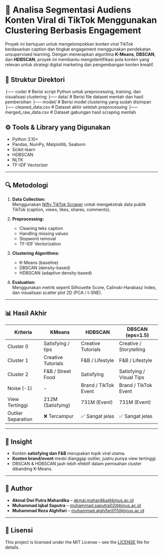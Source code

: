 # 🎯 Analisa Segmentasi Audiens Konten Viral di TikTok Menggunakan Clustering Berbasis Engagement

Proyek ini bertujuan untuk mengelompokkan konten viral TikTok berdasarkan caption dan tingkat engagement menggunakan pendekatan unsupervised learning. 
Dengan menerapkan algoritma **K-Means**, **DBSCAN**, dan **HDBSCAN**, proyek ini membantu mengidentifikasi pola konten yang relevan untuk strategi digital marketing dan
pengembangan konten kreatif.


## 📁 Struktur Direktori

├── code/ # Berisi script Python untuk preprocessing, training, dan visualisasi clustering
├── data/ # Berisi file dataset mentah dan hasil pembersihan
├── model/ # Berisi model clustering yang sudah disimpan
├── cleaned_data.csv # Dataset akhir setelah preprocessing
├── merged_raw_data.csv # Dataset gabungan hasil scraping mentah

## ⚙️ Tools & Library yang Digunakan

- Python 3.10+
- Pandas, NumPy, Matplotlib, Seaborn
- Scikit-learn
- HDBSCAN
- NLTK
- TF-IDF Vectorizer

---

## 🔍 Metodologi

1. **Data Collection:**  
   Menggunakan [Nifty TikTok Scraper](https://nifty.codes/e/tiktok-scraper) untuk mengekstrak data publik TikTok (caption, views, likes, shares, comments).

2. **Preprocessing:**  
   - Cleaning teks caption  
   - Handling missing values  
   - Stopword removal  
   - TF-IDF Vectorization

3. **Clustering Algorithms:**  
   - K-Means (baseline)  
   - DBSCAN (density-based)  
   - HDBSCAN (adaptive density-based)

4. **Evaluation:**  
   Menggunakan metrik seperti Silhouette Score, Calinski-Harabasz Index, dan visualisasi scatter plot 2D (PCA / t-SNE).

---

## 📊 Hasil Akhir

| Kriteria             | KMeans            | HDBSCAN                 | DBSCAN (eps=1.5)         |
|----------------------|-------------------|--------------------------|---------------------------|
| Cluster 0            | Satisfying / tips | Creative Tutorials       | Creative / Storytelling   |
| Cluster 1            | Creative Tutorials| F&B / Lifestyle          | F&B / Lifestyle           |
| Cluster 2            | F&B / Street Food | Satisfying               | Satisfying / Visual Tips  |
| Noise (-1)           | -                 | Brand / TikTok Event     | Brand / TikTok Event      |
| View Tertinggi       | 212M (Satisfying) | 731M (Event)             | 731M (Event)              |
| Outlier Separation   | ❌ Tercampur       | ✅ Sangat jelas           | ✅ Sangat jelas           |

---

## 🧠 Insight

- Konten **satisfying dan F&B** merupakan topik viral utama.
- **Konten brand/event** meski dianggap outlier, justru punya view tertinggi.
- DBSCAN & HDBSCAN jauh lebih efektif dalam pemisahan cluster dibanding K-Means.

---

## 🧩 Author

- **Akmal Dwi Putra Mahardika** – akmal.mahardika@binus.ac.id  
- **Muhammad Iqbal Saputra** – muhammad.saputra02@binus.ac.id  
- **Muhammad Reza Alghifari** – muhammad.alghifari011@binus.ac.id  

---

## 📜 Lisensi

This project is licensed under the MIT License – see the [LICENSE](LICENSE) file for details.
